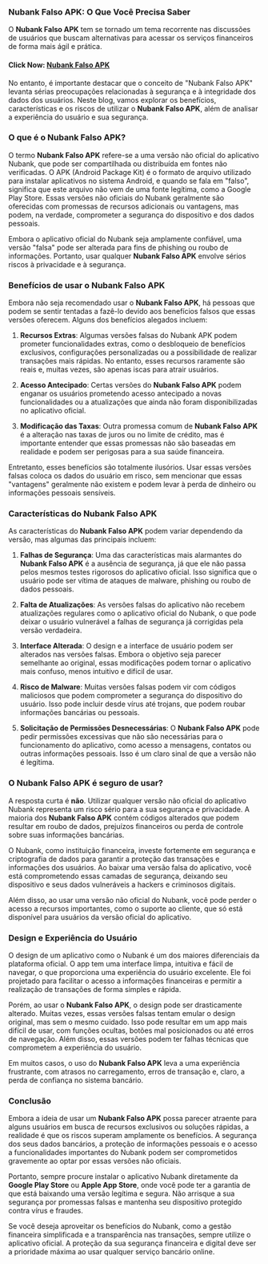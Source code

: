 ### **Nubank Falso APK: O Que Você Precisa Saber**

O **Nubank Falso APK** tem se tornado um tema recorrente nas discussões de usuários que buscam alternativas para acessar os serviços financeiros de forma mais ágil e prática. 

#### Click Now: [Nubank Falso APK](https://bom.so/398X94)

No entanto, é importante destacar que o conceito de "Nubank Falso APK" levanta sérias preocupações relacionadas à segurança e à integridade dos dados dos usuários. Neste blog, vamos explorar os benefícios, características e os riscos de utilizar o **Nubank Falso APK**, além de analisar a experiência do usuário e sua segurança.

### O que é o Nubank Falso APK?

O termo **Nubank Falso APK** refere-se a uma versão não oficial do aplicativo Nubank, que pode ser compartilhada ou distribuída em fontes não verificadas. O APK (Android Package Kit) é o formato de arquivo utilizado para instalar aplicativos no sistema Android, e quando se fala em "falso", significa que este arquivo não vem de uma fonte legítima, como a Google Play Store. Essas versões não oficiais do Nubank geralmente são oferecidas com promessas de recursos adicionais ou vantagens, mas podem, na verdade, comprometer a segurança do dispositivo e dos dados pessoais.

Embora o aplicativo oficial do Nubank seja amplamente confiável, uma versão "falsa" pode ser alterada para fins de phishing ou roubo de informações. Portanto, usar qualquer **Nubank Falso APK** envolve sérios riscos à privacidade e à segurança.

### Benefícios de usar o Nubank Falso APK

Embora não seja recomendado usar o **Nubank Falso APK**, há pessoas que podem se sentir tentadas a fazê-lo devido aos benefícios falsos que essas versões oferecem. Alguns dos benefícios alegados incluem:

1. **Recursos Extras**: Algumas versões falsas do Nubank APK podem prometer funcionalidades extras, como o desbloqueio de benefícios exclusivos, configurações personalizadas ou a possibilidade de realizar transações mais rápidas. No entanto, esses recursos raramente são reais e, muitas vezes, são apenas iscas para atrair usuários.
   
2. **Acesso Antecipado**: Certas versões do **Nubank Falso APK** podem enganar os usuários prometendo acesso antecipado a novas funcionalidades ou a atualizações que ainda não foram disponibilizadas no aplicativo oficial.

3. **Modificação das Taxas**: Outra promessa comum de **Nubank Falso APK** é a alteração nas taxas de juros ou no limite de crédito, mas é importante entender que essas promessas não são baseadas em realidade e podem ser perigosas para a sua saúde financeira.

Entretanto, esses benefícios são totalmente ilusórios. Usar essas versões falsas coloca os dados do usuário em risco, sem mencionar que essas "vantagens" geralmente não existem e podem levar à perda de dinheiro ou informações pessoais sensíveis.

### Características do Nubank Falso APK

As características do **Nubank Falso APK** podem variar dependendo da versão, mas algumas das principais incluem:

1. **Falhas de Segurança**: Uma das características mais alarmantes do **Nubank Falso APK** é a ausência de segurança, já que ele não passa pelos mesmos testes rigorosos do aplicativo oficial. Isso significa que o usuário pode ser vítima de ataques de malware, phishing ou roubo de dados pessoais.

2. **Falta de Atualizações**: As versões falsas do aplicativo não recebem atualizações regulares como o aplicativo oficial do Nubank, o que pode deixar o usuário vulnerável a falhas de segurança já corrigidas pela versão verdadeira.

3. **Interface Alterada**: O design e a interface de usuário podem ser alterados nas versões falsas. Embora o objetivo seja parecer semelhante ao original, essas modificações podem tornar o aplicativo mais confuso, menos intuitivo e difícil de usar.

4. **Risco de Malware**: Muitas versões falsas podem vir com códigos maliciosos que podem comprometer a segurança do dispositivo do usuário. Isso pode incluir desde vírus até trojans, que podem roubar informações bancárias ou pessoais.

5. **Solicitação de Permissões Desnecessárias**: O **Nubank Falso APK** pode pedir permissões excessivas que não são necessárias para o funcionamento do aplicativo, como acesso a mensagens, contatos ou outras informações pessoais. Isso é um claro sinal de que a versão não é legítima.

### O Nubank Falso APK é seguro de usar?

A resposta curta é **não**. Utilizar qualquer versão não oficial do aplicativo Nubank representa um risco sério para a sua segurança e privacidade. A maioria dos **Nubank Falso APK** contém códigos alterados que podem resultar em roubo de dados, prejuízos financeiros ou perda de controle sobre suas informações bancárias.

O Nubank, como instituição financeira, investe fortemente em segurança e criptografia de dados para garantir a proteção das transações e informações dos usuários. Ao baixar uma versão falsa do aplicativo, você está comprometendo essas camadas de segurança, deixando seu dispositivo e seus dados vulneráveis a hackers e criminosos digitais.

Além disso, ao usar uma versão não oficial do Nubank, você pode perder o acesso a recursos importantes, como o suporte ao cliente, que só está disponível para usuários da versão oficial do aplicativo.

### Design e Experiência do Usuário

O design de um aplicativo como o Nubank é um dos maiores diferenciais da plataforma oficial. O app tem uma interface limpa, intuitiva e fácil de navegar, o que proporciona uma experiência do usuário excelente. Ele foi projetado para facilitar o acesso a informações financeiras e permitir a realização de transações de forma simples e rápida.

Porém, ao usar o **Nubank Falso APK**, o design pode ser drasticamente alterado. Muitas vezes, essas versões falsas tentam emular o design original, mas sem o mesmo cuidado. Isso pode resultar em um app mais difícil de usar, com funções ocultas, botões mal posicionados ou até erros de navegação. Além disso, essas versões podem ter falhas técnicas que comprometem a experiência do usuário.

Em muitos casos, o uso do **Nubank Falso APK** leva a uma experiência frustrante, com atrasos no carregamento, erros de transação e, claro, a perda de confiança no sistema bancário.

### Conclusão

Embora a ideia de usar um **Nubank Falso APK** possa parecer atraente para alguns usuários em busca de recursos exclusivos ou soluções rápidas, a realidade é que os riscos superam amplamente os benefícios. A segurança dos seus dados bancários, a proteção de informações pessoais e o acesso a funcionalidades importantes do Nubank podem ser comprometidos gravemente ao optar por essas versões não oficiais.

Portanto, sempre procure instalar o aplicativo Nubank diretamente da **Google Play Store** ou **Apple App Store**, onde você pode ter a garantia de que está baixando uma versão legítima e segura. Não arrisque a sua segurança por promessas falsas e mantenha seu dispositivo protegido contra vírus e fraudes.

Se você deseja aproveitar os benefícios do Nubank, como a gestão financeira simplificada e a transparência nas transações, sempre utilize o aplicativo oficial. A proteção da sua segurança financeira e digital deve ser a prioridade máxima ao usar qualquer serviço bancário online.
